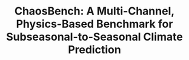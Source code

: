 ---
title: "ChaosBench: A Multi-Channel, Physics-Based Benchmark for Subseasonal-to-Seasonal Climate Prediction"
collection: publications
permalink: /publications/ChaosBench
venue: "Conference on Neural Information Processing Systems (NeurIPS 2024)"
authors: 'Juan Nathaniel, Yongquan Qu, <b>Tung Nguyen</b>, Sungduk Yu, Julius Busecke, Aditya Grover, Pierre Gentine'
paper: "https://arxiv.org/abs/2402.00712"
code: "https://github.com/leap-stc/ChaosBench"
---